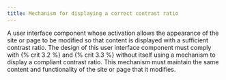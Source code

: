 ```yaml
---
title: Mechanism for displaying a correct contrast ratio
---
```


A user interface component whose activation allows the appearance of the site or page to be modified so that content is displayed with a sufficient contrast ratio. The design of this user interface component must comply with {% crit 3.2 %} and {% crit 3.3 %} without itself using a mechanism to display a compliant contrast ratio. This mechanism must maintain the same content and functionality of the site or page that it modifies.
